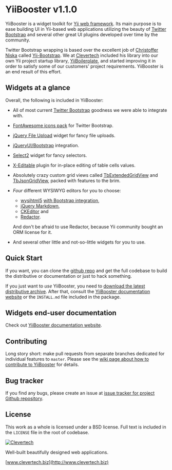 YiiBooster v1.1.0
==========

YiiBooster is a widget toolkit for [Yii web framework](http://www.yiiframework.com).
Its main purpose is to ease building UI in Yii-based web applications utilizing the beauty of [Twitter Bootstrap][twitter-bootstrap]
and several other great UI plugins developed over time by the community.

Twitter Bootstrap wrapping is based over the excellent job of [Christoffer Niska](https://twitter.com/Crisu83) called [Yii-Bootstrap](http://www.cniska.net/yii-bootstrap/).
We at [Clevertech](http://clevertech.biz) included his library into our own Yii project startup library, [YiiBoilerplate](http://github.com/clevertech/yiiboilerplate),
and started improving it in order to satisfy some of our customers' project requirements.
YiiBooster is an end result of this effort.

## Widgets at a glance
Overall, the following is included in YiiBooster:

*   All of most current [Twitter Bootstrap][twitter-bootstrap] goodness we were able to integrate with.
*   [FontAwesome icons pack](http://fortawesome.github.io/Font-Awesome/) for Twitter Bootstrap.
*   [jQuery File Upload](https://github.com/blueimp/jQuery-File-Upload) widget for fancy file uploads.
*   [jQueryUI/Bootstrap](http://addyosmani.github.io/jquery-ui-bootstrap/) integration.
*   [Select2](http://ivaynberg.github.io/select2/) widget for fancy selectors.
*   [X-Editable](http://vitalets.github.io/x-editable/) plugin for in-place editing of table cells values.
*   Absolutely crazy custom grid views called [TbExtendedGridView](http://yii-booster.clevertech.biz/extended-grid.html) and [TbJsonGridView](http://yii-booster.clevertech.biz/json-grid.html), packed with features to the brim.
*   *Four* different WYSIWYG editors for you to choose:

    * [wysihtml5](https://github.com/xing/wysihtml5) [with Bootstrap integration](https://github.com/jhollingworth/bootstrap-wysihtml5),
    * [jQuery Markdown](https://github.com/arhpreston/jquery-markdown),
    * [CKEditor](http://ckeditor.com/) and
    * [Redactor](http://imperavi.com/redactor/).

    And don't be afraid to use Redactor, because Yii community bought an ORM license for it.
*   And several other little and not-so-little widgets for you to use.

## Quick Start

If you want, you can clone the [github repo](https://github.com/clevertech/YiiBooster) and get the full codebase
to build the distributive or documentation or just to hack something.

If you just want to _use_ YiiBooster, you need to [download the latest distributive archive](https://sourceforge.net/projects/yiibooster/files/latest/download?source=files).
After that, consult the [YiiBooster documentation website][booster-docs] or the `INSTALL.md` file included in the package.

## Widgets end-user documentation
Check out [YiiBooster documentation website][booster-docs].

## Contributing
Long story short: make pull requests from separate branches dedicated for individual features to `master`.
Please see the [wiki page about how to contribute to YiiBooster](https://github.com/clevertech/YiiBooster/wiki/How-to-contribute-to-this-repository) for details.

## Bug tracker
If you find any bugs, please create an issue at [issue tracker for project Github repository][booster-issues].

## License
This work as a whole is licensed under a BSD license. Full text is included in the `LICENSE` file in the root of codebase.

[![Clevertech](http://clevertech.biz/images/slir/w54-h36-c54:36/images/site/index/home/clevertech-logo.png)](http://www.clevertech.biz)

Well-built beautifully designed web applications.

[www.clevertech.biz](http://www.clevertech.biz)

[twitter-bootstrap]: http://twitter.github.com/bootstrap/
[booster-docs]: http://yii-booster.clevertech.biz/
[booster-issues]: https://github.com/clevertech/YiiBooster/issues